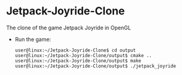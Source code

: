 # Jetpack-Joyride-Clone
The clone of the game Jetpack Joyride in OpenGL

* Run the game:
	```console
	user@linux:~/Jetpack-Joyride-Clone$ cd output
	user@linux:~/Jetpack-Joyride-Clone/output$ cmake ..
	user@linux:~/Jetpack-Joyride-Clone/output$ make
	user@linux:~/Jetpack-Joyride-Clone/output$ ./jetpack_joyride
	```
